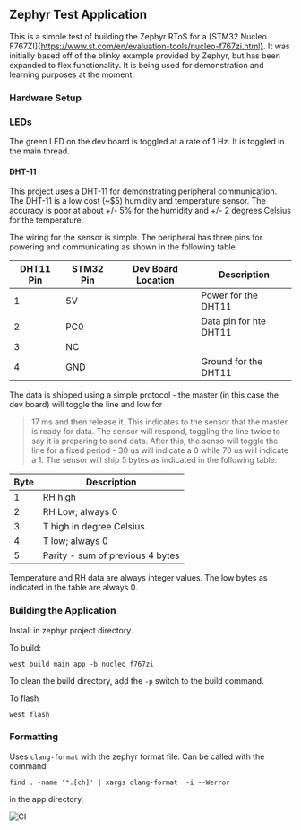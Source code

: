 ## Zephyr Test Application

This is a simple test of building the Zephyr RToS for a [STM32 Nucleo F767ZI]{https://www.st.com/en/evaluation-tools/nucleo-f767zi.html}. It was initially based off of the blinky example provided by Zephyr, but has been expanded to 
flex functionality.  It is being used for demonstration and learning purposes at the moment.

### Hardware Setup

### LEDs 

The green LED on the dev board is toggled at a rate of 1 Hz. It is toggled in the main thread.

#### DHT-11

This project uses a DHT-11 for demonstrating peripheral communication.  The DHT-11 is a low cost (~$5) humidity and
temperature sensor. The accuracy is poor at about +/- 5% for the humidity and +/- 2 degrees Celsius for the temperature.

The wiring for the sensor is simple. The peripheral has three pins for powering and communicating as shown in the following table.

| DHT11 Pin | STM32 Pin | Dev Board Location | Description            |
| --------- | --------- | ------------------ | ---------------------- |
|    1      |  5V       |                    | Power for the DHT11    |
|    2      |  PC0      |                    | Data pin for hte DHT11 |         
|    3      |  NC       |                    |                        |
|    4      |  GND      |                    | Ground for the DHT11   |

The data is shipped using a simple protocol - the master (in this case the dev board) will toggle the line and low for 
> 17 ms and then release it.  This indicates to the sensor that the master is ready for data.  The sensor will respond, 
toggling the line twice to say it is preparing to send data.  After this, the senso will toggle the line for a fixed period -
30 us will indicate a 0 while 70 us will indicate a 1.  The sensor will ship 5 bytes as indicated in the following table:

| Byte | Description                      |
| ---- | -------------------------------- |
|  1   | RH high                          |
|  2   | RH Low; always 0                 |
|  3   | T high in degree Celsius         |
|  4   | T low; always 0                  |
|  5   | Parity - sum of previous 4 bytes |

Temperature and RH data are always integer values.  The low bytes as indicated in the table are always 0.

### Building the Application

Install in zephyr project directory.

To build: 

```
west build main_app -b nucleo_f767zi
```

To clean the build directory, add the `-p` switch to the build command.

To flash 

```
west flash
```

### Formatting

Uses `clang-format` with the zephyr format file.  Can be called with the command 

```
find . -name '*.[ch]' | xargs clang-format  -i --Werror
```

in the app directory.

![CI](https://github.com/lo-co/zephyr-test-app/actions/workflows/ci.yml/badge.svg)

